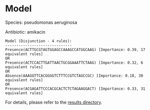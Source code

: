 
# Model

Species: pseudomonas aeruginosa

Antibiotic: amikacin

```
Model (Disjunction - 4 rules):
------------------------------
Presence(ACTTGCGTAGTGGAGCCAAAGCCATGGCAAG) [Importance: 0.39, 17 equivalent rules]
OR
Presence(ACTCCACTTGATTAACTGCGGAAATTCTAAG) [Importance: 0.32, 6 equivalent rules]
OR
Absence(AAAGGTTCACGGGGTCTTTCCGTCTAGCCGC) [Importance: 0.18, 30 equivalent rules]
OR
Presence(ACGAGATTCCCACGCACTCTCTAGAAGGACT) [Importance: 0.33, 31 equivalent rules]

```

For details, please refer to the [results directory](../../../../../results/scm_b/pseudomonas+aeruginosa/amikacin/repeat_3/).

